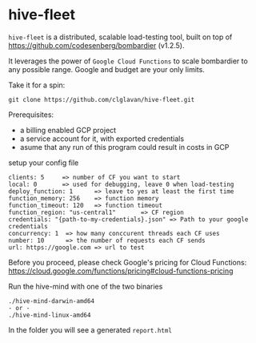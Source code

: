 # hive-fleet

 `hive-fleet` is a distributed, scalable load-testing tool, built on top of https://github.com/codesenberg/bombardier (v1.2.5).

It leverages the power of `Google Cloud Functions` to scale bombardier to any possible range. Google and budget are your only limits.

Take it for a spin:

    git clone https://github.com/clglavan/hive-fleet.git

Prerequisites:
- a billing enabled GCP project
- a service account for it, with exported credentials
- asume that any run of this program could result in costs in GCP

setup your config file 

    clients: 5     => number of CF you want to start
    local: 0       => used for debugging, leave 0 when load-testing
    deploy_function: 1      => leave to yes at least the first time
    function_memory: 256    => function memory
    function_timeout: 120   => function timeout
    function_region: "us-central1"       => CF region
    credentials: "{path-to-my-credentials}.json" => Path to your google credentials
    concurrency: 1  => how many conccurent threads each CF uses 
    number: 10      => the number of requests each CF sends
    url: https://google.com => url to test

Before you proceed, please check Google's pricing for Cloud Functions: https://cloud.google.com/functions/pricing#cloud-functions-pricing

Run the hive-mind with one of the two binaries

    ./hive-mind-darwin-amd64
    - or -
    ./hive-mind-linux-amd64


In the folder you will see a generated `report.html`

